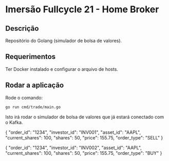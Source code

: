 # Imersão Fullcycle 21 - Home Broker

## Descrição

Repositório do Golang (simulador de bolsa de valores).

## Requerimentos

Ter Docker instalado e configurar o arquivo de hosts.

## Rodar a aplicação

Rode o comando:

```bash
go run cmd/trade/main.go
```

Isto irá rodar o simulador de bolsa de valores que já estará conectado com o Kafka.

{
    "order_id": "1234",
    "investor_id": "INV001",
    "asset_id": "AAPL",
    "current_shares": 100,
    "shares": 50,
    "price": 155.75,
    "order_type": "SELL"
}

{
    "order_id": "1234",
    "investor_id": "INV002",
    "asset_id": "AAPL",
    "current_shares": 100,
    "shares": 50,
    "price": 155.75,
    "order_type": "BUY"
}

